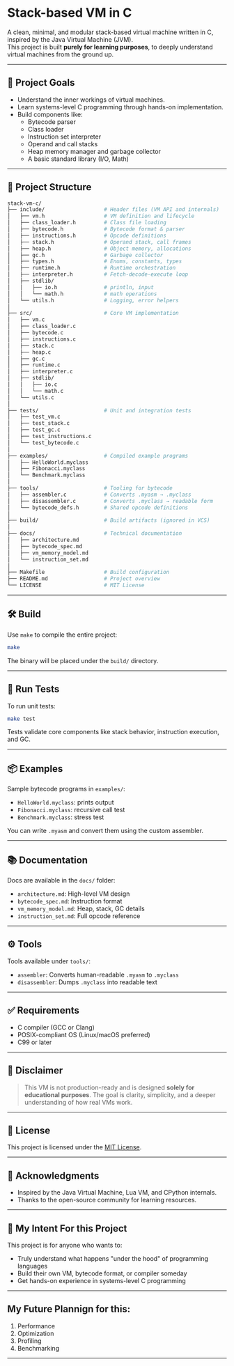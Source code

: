 
# Stack-based VM in C
A clean, minimal, and modular stack-based virtual machine written in C, inspired by the Java Virtual Machine (JVM).  
This project is built **purely for learning purposes**, to deeply understand virtual machines from the ground up.

---

## 🚀 Project Goals

- Understand the inner workings of virtual machines.
- Learn systems-level C programming through hands-on implementation.
- Build components like:
  - Bytecode parser
  - Class loader
  - Instruction set interpreter
  - Operand and call stacks
  - Heap memory manager and garbage collector
  - A basic standard library (I/O, Math)

---

## 📁 Project Structure

```bash
stack-vm-c/
├── include/                   # Header files (VM API and internals)
│   ├── vm.h                   # VM definition and lifecycle
│   ├── class_loader.h         # Class file loading
│   ├── bytecode.h             # Bytecode format & parser
│   ├── instructions.h         # Opcode definitions
│   ├── stack.h                # Operand stack, call frames
│   ├── heap.h                 # Object memory, allocations
│   ├── gc.h                   # Garbage collector
│   ├── types.h                # Enums, constants, types
│   ├── runtime.h              # Runtime orchestration
│   ├── interpreter.h          # Fetch-decode-execute loop
│   ├── stdlib/
│   │   ├── io.h               # println, input
│   │   └── math.h             # math operations
│   └── utils.h                # Logging, error helpers
│
├── src/                       # Core VM implementation
│   ├── vm.c
│   ├── class_loader.c
│   ├── bytecode.c
│   ├── instructions.c
│   ├── stack.c
│   ├── heap.c
│   ├── gc.c
│   ├── runtime.c
│   ├── interpreter.c
│   ├── stdlib/
│   │   ├── io.c
│   │   └── math.c
│   └── utils.c
│
├── tests/                     # Unit and integration tests
│   ├── test_vm.c
│   ├── test_stack.c
│   ├── test_gc.c
│   ├── test_instructions.c
│   └── test_bytecode.c
│
├── examples/                  # Compiled example programs
│   ├── HelloWorld.myclass
│   ├── Fibonacci.myclass
│   └── Benchmark.myclass
│
├── tools/                     # Tooling for bytecode
│   ├── assembler.c            # Converts .myasm → .myclass
│   ├── disassembler.c         # Converts .myclass → readable form
│   └── bytecode_defs.h        # Shared opcode definitions
│
├── build/                     # Build artifacts (ignored in VCS)
│
├── docs/                      # Technical documentation
│   ├── architecture.md
│   ├── bytecode_spec.md
│   ├── vm_memory_model.md
│   └── instruction_set.md
│
├── Makefile                   # Build configuration
├── README.md                  # Project overview
└── LICENSE                    # MIT License
````

---

## 🛠️ Build

Use `make` to compile the entire project:

```bash
make
```

The binary will be placed under the `build/` directory.

---

## 🧪 Run Tests

To run unit tests:

```bash
make test
```

Tests validate core components like stack behavior, instruction execution, and GC.

---

## 📦 Examples

Sample bytecode programs in `examples/`:

* `HelloWorld.myclass`: prints output
* `Fibonacci.myclass`: recursive call test
* `Benchmark.myclass`: stress test

You can write `.myasm` and convert them using the custom assembler.

---

## 📚 Documentation

Docs are available in the `docs/` folder:

* `architecture.md`: High-level VM design
* `bytecode_spec.md`: Instruction format
* `vm_memory_model.md`: Heap, stack, GC details
* `instruction_set.md`: Full opcode reference

---

## ⚙️ Tools

Tools available under `tools/`:

* `assembler`: Converts human-readable `.myasm` to `.myclass`
* `disassembler`: Dumps `.myclass` into readable text

---

## ✅ Requirements

* C compiler (GCC or Clang)
* POSIX-compliant OS (Linux/macOS preferred)
* C99 or later

---

## 📌 Disclaimer

> This VM is not production-ready and is designed **solely for educational purposes**.
> The goal is clarity, simplicity, and a deeper understanding of how real VMs work.

---

## 📄 License

This project is licensed under the [MIT License](./LICENSE).

---

## 🙏 Acknowledgments

* Inspired by the Java Virtual Machine, Lua VM, and CPython internals.
* Thanks to the open-source community for learning resources.

---

## 🧠 My Intent For this Project

This project is for anyone who wants to:

* Truly understand what happens "under the hood" of programming languages
* Build their own VM, bytecode format, or compiler someday
* Get hands-on experience in systems-level C programming

---

## My Future Plannign for this:
 1. Performance
 2. Optimization
 3. Profiling
 4. Benchmarking

 ---